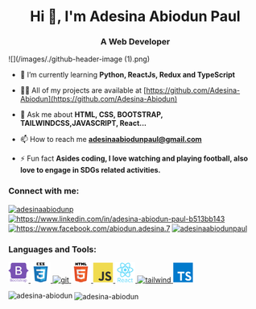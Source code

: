 <h1 align="center">Hi 👋, I'm Adesina Abiodun Paul</h1>
<h3 align="center">A Web Developer</h3>

![](/images/./github-header-image (1).png)

- 🌱 I’m currently learning **Python, ReactJs, Redux and TypeScript**

- 👨‍💻 All of my projects are available at [https://github.com/Adesina-Abiodun](https://github.com/Adesina-Abiodun)

- 💬 Ask me about **HTML, CSS, BOOTSTRAP, TAILWINDCSS,JAVASCRIPT, React...**

- 📫 How to reach me **adesinaabiodunpaul@gmail.com**

- ⚡ Fun fact **Asides coding, I love watching and playing football, also love to engage in SDGs related activities.**

<h3 align="left">Connect with me:</h3>
<p align="left">
<a href="https://twitter.com/adesinaabiodunp" target="blank"><img align="center" src="https://raw.githubusercontent.com/rahuldkjain/github-profile-readme-generator/master/src/images/icons/Social/twitter.svg" alt="adesinaabiodunp" height="30" width="40" /></a>
<a href="https://linkedin.com/in/https://www.linkedin.com/in/adesina-abiodun-paul-b513bb143" target="blank"><img align="center" src="https://raw.githubusercontent.com/rahuldkjain/github-profile-readme-generator/master/src/images/icons/Social/linked-in-alt.svg" alt="https://www.linkedin.com/in/adesina-abiodun-paul-b513bb143" height="30" width="40" /></a>
<a href="https://fb.com/https://www.facebook.com/abiodun.adesina.7" target="blank"><img align="center" src="https://raw.githubusercontent.com/rahuldkjain/github-profile-readme-generator/master/src/images/icons/Social/facebook.svg" alt="https://www.facebook.com/abiodun.adesina.7" height="30" width="40" /></a>
<a href="https://instagram.com/adesinaabiodunpaul" target="blank"><img align="center" src="https://raw.githubusercontent.com/rahuldkjain/github-profile-readme-generator/master/src/images/icons/Social/instagram.svg" alt="adesinaabiodunpaul" height="30" width="40" /></a>
</p>

<h3 align="left">Languages and Tools:</h3>
<p align="left"> <a href="https://getbootstrap.com" target="_blank" rel="noreferrer"> <img src="https://raw.githubusercontent.com/devicons/devicon/master/icons/bootstrap/bootstrap-plain-wordmark.svg" alt="bootstrap" width="40" height="40"/> </a> <a href="https://www.w3schools.com/css/" target="_blank" rel="noreferrer"> <img src="https://raw.githubusercontent.com/devicons/devicon/master/icons/css3/css3-original-wordmark.svg" alt="css3" width="40" height="40"/> </a> <a href="https://git-scm.com/" target="_blank" rel="noreferrer"> <img src="https://www.vectorlogo.zone/logos/git-scm/git-scm-icon.svg" alt="git" width="40" height="40"/> </a> <a href="https://www.w3.org/html/" target="_blank" rel="noreferrer"> <img src="https://raw.githubusercontent.com/devicons/devicon/master/icons/html5/html5-original-wordmark.svg" alt="html5" width="40" height="40"/> </a> <a href="https://developer.mozilla.org/en-US/docs/Web/JavaScript" target="_blank" rel="noreferrer"> <img src="https://raw.githubusercontent.com/devicons/devicon/master/icons/javascript/javascript-original.svg" alt="javascript" width="40" height="40"/> </a> <a href="https://reactjs.org/" target="_blank" rel="noreferrer"> <img src="https://raw.githubusercontent.com/devicons/devicon/master/icons/react/react-original-wordmark.svg" alt="react" width="40" height="40"/> </a> <a href="https://tailwindcss.com/" target="_blank" rel="noreferrer"> <img src="https://www.vectorlogo.zone/logos/tailwindcss/tailwindcss-icon.svg" alt="tailwind" width="40" height="40"/> </a> <a href="https://www.typescriptlang.org/" target="_blank" rel="noreferrer"> <img src="https://raw.githubusercontent.com/devicons/devicon/master/icons/typescript/typescript-original.svg" alt="typescript" width="40" height="40"/> </a> </p>

<p><img align="left" src="https://github-readme-stats.vercel.app/api/top-langs?username=adesina-abiodun&show_icons=true&locale=en&layout=compact" alt="adesina-abiodun" /></p>

<p>&nbsp;<img align="center" src="https://github-readme-stats.vercel.app/api?username=adesina-abiodun&show_icons=true&locale=en" alt="adesina-abiodun" /></p>

